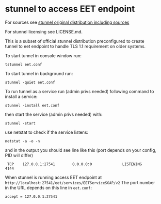 # stunnel to access EET endpoint
For sources see [stunnel original distribution including sources](https://www.stunnel.org/)

For stunnel licensing see LICENSE.md.

This is a subset of official stunnel distribution preconfigured to create tunnel to eet 
endpoint to handle TLS 1.1 requirement on older systems.

To start tunnel in console window run:

```
tstunnel eet.conf
```

To start tunnel in background run:

```
stunnel -quiet eet.conf
```

To run tunnel as a service run (admin privs needed) following command to install a service:

```
stunnel -install eet.conf
```
then start the service (admin privs needed) with:

```
stunnel -start
```
use netstat to check if the service listens:
```
netstat -a -o -n 
```
and in the output you should see line like this (port depends on your config, PID will differ)
```
 TCP    127.0.0.1:27541        0.0.0.0:0              LISTENING       4144
 ```


When stunnel is running access EET endpoint at `http://localhost:27541/eet/services/EETServiceSOAP/v2` 
The port number in the URL depends on this line in `eet.conf`:
```
accept = 127.0.0.1:27541
```
